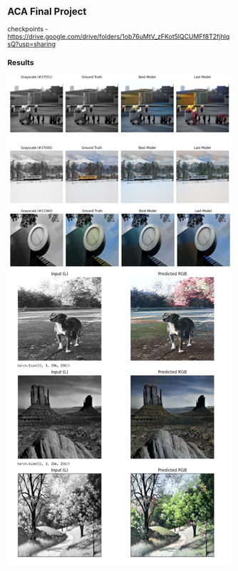 ## ACA Final Project

checkpoints - https://drive.google.com/drive/folders/1ob76uMtV_zFKot5lQCUMFf8T2fjhlqsQ?usp=sharing

### Results

![Colorized Example](examples/result1.png)
![Colorized Example](examples/result2.png)
![Colorized Example](examples/result3.png)
